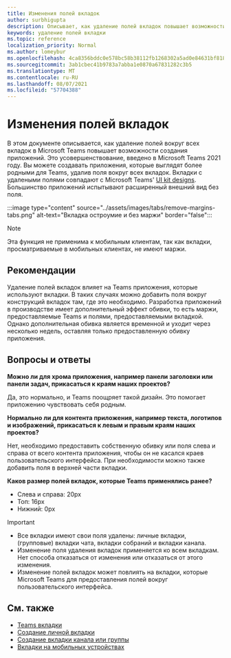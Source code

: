 ```yaml
---
title: Изменения полей вкладок
author: surbhigupta
description: Описывает, как удаление полей вкладок повышает возможности создания приложений.
keywords: удаление полей вкладки
ms.topic: reference
localization_priority: Normal
ms.author: lomeybur
ms.openlocfilehash: 4ca8356bddc0e578bc58b38112fb1268302a5ad0e84631bf81864c70cffbcb64
ms.sourcegitcommit: 3ab1cbec41b9783a7abba1e0870a67831282c3b5
ms.translationtype: MT
ms.contentlocale: ru-RU
ms.lasthandoff: 08/07/2021
ms.locfileid: "57704388"
---
```

# <a name="tab-margin-changes"></a>Изменения полей вкладок

В этом документе описывается, как удаление полей вокруг всех вкладок в Microsoft Teams повышает возможности создания приложений. Это усовершенствование, введено в Microsoft Teams 2021 году.
Вы можете создавать приложения, которые выглядят более родными для Teams, удалив поля вокруг всех вкладок. Вкладки с удалеными полями совпадают с Microsoft Teams' [UI kit designs](~/tabs/design/tabs.md). Большинство приложений испытывают расширенный внешний вид без поля.

:::image type="content" source="../assets/images/tabs/remove-margins-tabs.png" alt-text="Вкладка остроумие и без маржи" border="false":::

> [!NOTE]
> Эта функция не применима к мобильным клиентам, так как вкладки, просматриваемые в мобильных клиентах, не имеют маржи. 

## <a name="guidelines"></a>Рекомендации

Удаление полей вкладок влияет на Teams приложения, которые используют вкладки. В таких случаях можно добавить поля вокруг конструкций вкладок там, где это необходимо. Разработка приложений в производстве имеет дополнительный эффект обивки, то есть маржи, предоставляемые Teams и полями, предоставляемыми вкладкой. Однако дополнительная обивка является временной и уходит через несколько недель, оставляя только предоставленную обивку приложения.

## <a name="faq"></a>Вопросы и ответы

**Можно ли для хрома приложения, например панели заголовки или панели задач, прикасаться к краям наших проектов?**

Да, это нормально, и Teams поощряет такой дизайн. Это помогает приложению чувствовать себя родным.

**Нормально ли для контента приложения, например текста, логотипов и изображений, прикасаться к левым и правым краям наших проектов?**

Нет, необходимо предоставить собственную обивку или поля слева и справа от всего контента приложения, чтобы он не касался краев пользовательского интерфейса. При необходимости можно также добавить поля в верхней части вкладки.

**Каков размер полей вкладок, которые Teams применялись ранее?**

* Слева и справа: 20px
* Топ: 16px
* Нижний: 0px

> [!IMPORTANT]
> * Все вкладки имеют свои поля удалены: личные вкладки, (групповые) вкладки чата, вкладки собраний и вкладки канала.
> * Изменение поля удаления вкладок применяется ко всем вкладкам. Нет способа отказаться от изменения или отказаться от этого изменения. 
> * Изменение полей вкладок может повлиять на вкладки, которые Microsoft Teams для предоставления полей вокруг пользовательского интерфейса.

## <a name="see-also"></a>См. также

* [Teams вкладки](~/tabs/what-are-tabs.md)
* [Создание личной вкладки](~/tabs/how-to/create-personal-tab.md)
* [Создание вкладки канала или группы](~/tabs/how-to/create-channel-group-tab.md)
* [Вкладки на мобильных устройствах](~/tabs/design/tabs-mobile.md)
